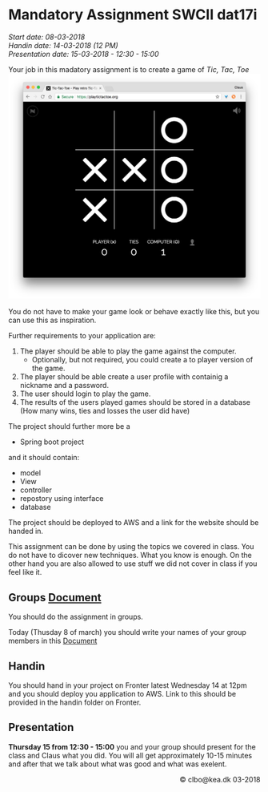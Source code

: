 # Mandatory Assignment SWCII dat17i
_Start date: 08-03-2018_    
_Handin date: 14-03-2018 (12 PM)_    
_Presentation date: 15-03-2018 - 12:30 - 15:00_


Your job in this madatory assignment is to create a game of _Tic, Tac, Toe_
[![Tic, Tac, Toe](./img/TicTacToe.png)](https://playtictactoe.org/)    
  
You do not have to make your game look or behave exactly like this, but you can use this as inspiration.

Further requirements to your application are:

1. The player should be able to play the game against the computer. 
	* Optionally, but not required, you could create a to player version of the game.
1. The player should be able create a user profile with containig a nickname and a password.
1. The user should login to play the game.
1. The results of the users played games should be stored in a database (How many wins, ties and losses the user did have)

The project should further more be a 

* Spring boot project

and it should contain:

* model
* View
* controller
* repostory using interface
* database

The project should be deployed to AWS and a link for the website should be handed in.

This assignment can be done by using the topics we covered in class. You do not have to dicover new techniques. What you know is enough. On the other hand you are also allowed to use stuff we did not cover in class if you feel like it.    



## Groups [Document](https://docs.google.com/spreadsheets/d/1qvbF5UqJTwcWAYVajWfGMgetcDvAQE75zLZPkQbuJQY/edit?usp=sharing)
You should do the assignment in groups. 

Today (Thusday 8 of march) you should write your names of your group members in this [Document](https://docs.google.com/spreadsheets/d/1qvbF5UqJTwcWAYVajWfGMgetcDvAQE75zLZPkQbuJQY/edit?usp=sharing)

## Handin
You should hand in your project on Fronter latest Wednesday 14 at 12pm and you should deploy you application to AWS. Link to this should be provided in the handin folder on Fronter.

## Presentation
**Thursday 15 from 12:30 - 15:00** you and your group should present for the class and Claus what you did. You will all get approximately 10-15 minutes and after that we talk about what was good and what was exelent.

<div style="text-align:right">&copy; clbo@kea.dk 03-2018 </div>
